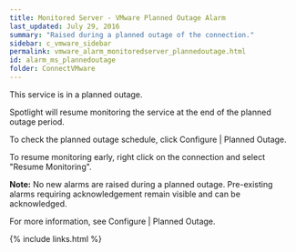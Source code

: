 ```yaml
---
title: ﻿Monitored Server - VMware Planned Outage Alarm
last_updated: July 29, 2016
summary: "Raised during a planned outage of the connection."
sidebar: c_vmware_sidebar
permalink: vmware_alarm_monitoredserver_plannedoutage.html
id: alarm_ms_plannedoutage
folder: ConnectVMware
---
```


<p>This service is in a planned outage.</p>
<p>Spotlight will resume monitoring the service at the end of the planned outage period.</p>
<p>To check the planned outage schedule, click Configure | Planned Outage.</p>
<p>To resume monitoring early, right click on the connection and select "Resume Monitoring".</p>
<p><strong>Note:</strong> No new alarms are raised during a planned outage. Pre-existing alarms requiring acknowledgement remain visible and can be acknowledged.</p>


For more information, see Configure \| Planned Outage.


{% include links.html %}

